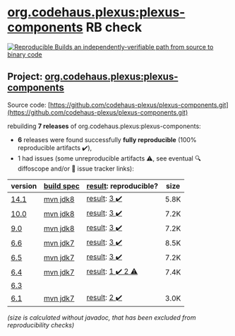[org.codehaus.plexus:plexus-components](https://central.sonatype.com/artifact/org.codehaus.plexus/plexus-components/versions) RB check
=======

[![Reproducible Builds](https://reproducible-builds.org/images/logos/rb.svg) an independently-verifiable path from source to binary code](https://reproducible-builds.org/)

## Project: [org.codehaus.plexus:plexus-components](https://central.sonatype.com/artifact/org.codehaus.plexus/plexus-components/versions)

Source code: [https://github.com/codehaus-plexus/plexus-components.git](https://github.com/codehaus-plexus/plexus-components.git)

rebuilding **7 releases** of org.codehaus.plexus:plexus-components:
- **6** releases were found successfully **fully reproducible** (100% reproducible artifacts :heavy_check_mark:),
- 1 had issues (some unreproducible artifacts :warning:, see eventual :mag: diffoscope and/or :memo: issue tracker links):

| version | [build spec](/BUILDSPEC.md) | [result](https://reproducible-builds.org/docs/jvm/): reproducible? | size |
| -- | --------- | ------ | -- |
| [14.1](https://central.sonatype.com/artifact/org.codehaus.plexus/plexus-components/14.1/pom) | [mvn jdk8](plexus-components-14.1.buildspec) | [result](plexus-components-14.1.buildinfo): [3 :heavy_check_mark: ](plexus-components-14.1.buildcompare) | 5.8K |
| [10.0](https://central.sonatype.com/artifact/org.codehaus.plexus/plexus-components/10.0/pom) | [mvn jdk8](plexus-components-10.0.buildspec) | [result](plexus-components-10.0.buildinfo): [3 :heavy_check_mark: ](plexus-components-10.0.buildcompare) | 7.2K |
| [9.0](https://central.sonatype.com/artifact/org.codehaus.plexus/plexus-components/9.0/pom) | [mvn jdk8](plexus-components-9.0.buildspec) | [result](plexus-components-9.0.buildinfo): [3 :heavy_check_mark: ](plexus-components-9.0.buildcompare) | 7.2K |
| [6.6](https://central.sonatype.com/artifact/org.codehaus.plexus/plexus-components/6.6/pom) | [mvn jdk7](plexus-components-6.6.buildspec) | [result](plexus-components-6.6.buildinfo): [3 :heavy_check_mark: ](plexus-components-6.6.buildcompare) | 8.5K |
| [6.5](https://central.sonatype.com/artifact/org.codehaus.plexus/plexus-components/6.5/pom) | [mvn jdk7](plexus-components-6.5.buildspec) | [result](plexus-components-6.5.buildinfo): [3 :heavy_check_mark: ](plexus-components-6.5.buildcompare) | 7.2K |
| [6.4](https://central.sonatype.com/artifact/org.codehaus.plexus/plexus-components/6.4/pom) | [mvn jdk7](plexus-components-6.4.buildspec) | [result](plexus-components-6.4.buildinfo): [1 :heavy_check_mark:  2 :warning:](plexus-components-6.4.buildcompare) | 7.4K |
| [6.3](https://central.sonatype.com/artifact/org.codehaus.plexus/plexus-components/6.3/pom) | | | |
| [6.1](https://central.sonatype.com/artifact/org.codehaus.plexus/plexus-components/6.1/pom) | [mvn jdk7](plexus-components-6.1.buildspec) | [result](plexus-components-6.1.buildinfo): [2 :heavy_check_mark: ](plexus-components-6.1.buildcompare) | 3.0K |

<i>(size is calculated without javadoc, that has been excluded from reproducibility checks)</i>
